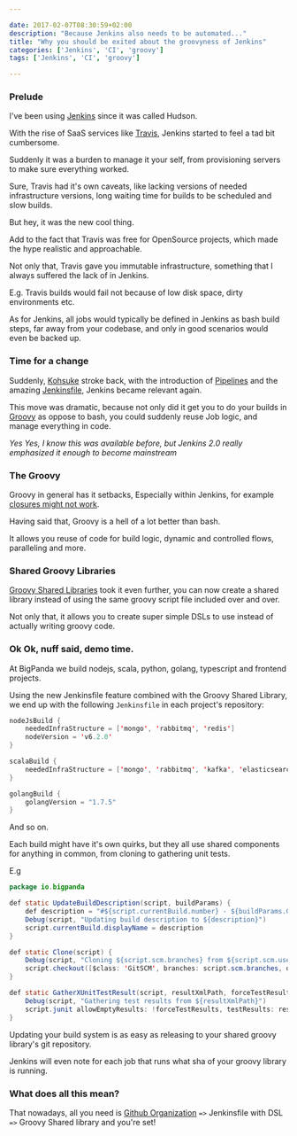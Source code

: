 ```yaml
---

date: 2017-02-07T08:30:59+02:00
description: "Because Jenkins also needs to be automated..."
title: "Why you should be exited about the groovyness of Jenkins"
categories: ['Jenkins', 'CI', 'groovy']
tags: ['Jenkins', 'CI', 'groovy']

---
```


### Prelude

I've been using [Jenkins](https://jenkins-ci.org) since it was called Hudson.

With the rise of SaaS services like [Travis](https://travis-ci.com), Jenkins started to feel a tad bit cumbersome.

Suddenly it was a burden to manage it your self, from provisioning servers to make sure everything worked.

Sure, Travis had it's own caveats, like lacking versions of needed infrastructure versions, long waiting time for builds to be scheduled and slow builds.

But hey, it was the new cool thing.

Add to the fact that Travis was free for OpenSource projects, which made the hype realistic and approachable.

Not only that, Travis gave you immutable infrastructure, something that I always suffered the lack of in Jenkins.

E.g. Travis builds would fail not because of low disk space, dirty environments etc.

As for Jenkins, all jobs would typically be defined in Jenkins as bash build steps, far away from your codebase, and only in good scenarios would even be backed up.

### Time for a change

Suddenly, [Kohsuke](http://kohsuke.org/) stroke back, with the introduction of [Pipelines](https://jenkins.io/doc/book/pipeline/getting-started/) and the amazing [Jenkinsfile](https://jenkins.io/doc/book/pipeline/jenkinsfile/), Jenkins became relevant again.

This move was dramatic, because not only did it get you to do your builds in [Groovy](http://www.groovy-lang.org/) as oppose to bash, you could suddenly reuse Job logic, and manage everything in code.

_Yes Yes, I know this was available before, but Jenkins 2.0 really emphasized it enough to become mainstream_

### The Groovy

Groovy in general has it setbacks, Especially within Jenkins, for example [closures might not work](https://issues.jenkins-ci.org/browse/JENKINS-26481).

Having said that, Groovy is a hell of a lot better than bash.

It allows you reuse of code for build logic, dynamic and controlled flows, paralleling and more.

### Shared Groovy Libraries

[Groovy Shared Libraries](https://jenkins.io/doc/book/pipeline/shared-libraries/) took it even further, you can now create a shared library instead of using the same groovy script file included over and over.

Not only that, it allows you to create super simple DSLs to use instead of actually writing groovy code.

### Ok Ok, nuff said, demo time.

At BigPanda we build nodejs, scala, python, golang, typescript and frontend projects.

Using the new Jenkinsfile feature combined with the Groovy Shared Library, we end up with the following `Jenkinsfile` in each project's repository:


```java
nodeJsBuild {
    neededInfraStructure = ['mongo', 'rabbitmq', 'redis']
    nodeVersion = 'v6.2.0'
}
```

```java
scalaBuild {
    neededInfraStructure = ['mongo', 'rabbitmq', 'kafka', 'elasticsearch']
}
```

```java
golangBuild {
    golangVersion = "1.7.5"
}
```

And so on.

Each build might have it's own quirks, but they all use shared components for anything in common, from cloning to gathering unit tests.

E.g

```java
package io.bigpanda

def static UpdateBuildDescription(script, buildParams) {
    def description = "#${script.currentBuild.number} - ${buildParams.Git.Branch} - ${buildParams.Git.Author.Name}"
    Debug(script, "Updating build description to ${description}")
    script.currentBuild.displayName = description
}

def static Clone(script) {
    Debug(script, "Cloning ${script.scm.branches} from ${script.scm.userRemoteConfigs}")
    script.checkout([$class: 'GitSCM', branches: script.scm.branches, doGenerateSubmoduleConfigurations: false, extensions: script.scm.extensions + [[$class: 'PruneStaleBranch']], userRemoteConfigs: script.scm.userRemoteConfigs])
}

def static GatherXUnitTestResult(script, resultXmlPath, forceTestResults) {
    Debug(script, "Gathering test results from ${resultXmlPath}")
    script.junit allowEmptyResults: !forceTestResults, testResults: resultXmlPath
}
```

Updating your build system is as easy as releasing to your shared groovy library's git repository.

Jenkins will even note for each job that runs what sha of your groovy library is running.

### What does all this mean?

That nowadays, all you need is [Github Organization](https://wiki.jenkins-ci.org/display/JENKINS/GitHub+Organization+Folder+Plugin) `=>` Jenkinsfile with DSL `=>` Groovy Shared library and you're set!
